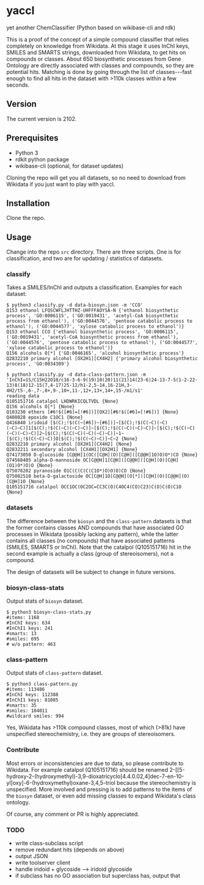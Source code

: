 # yaccl
yet another ChemClassifier (Python based on wikibase-cli and rdk)

This is a proof of the concept of a simple compound classifier that relies completely on knowledge from Wikidata. At this stage it uses InChI keys, SMILES and SMARTS strings, downloaded from Wikidata, to get hits on compounds or classes. About 650 biosynthetic processes from Gene Ontology are directly associated with classes and compounds, so they are potential hits. Matching is done by going through the list of classes---fast enough to find all hits in the dataset with >110k classes within a few seconds.

## Version

The current version is 2102.

## Prerequisites

* Python 3
* rdkit python package
* wikibase-cli (optional, for dataset updates)

Cloning the repo will get you all datasets, so no need to download from Wikidata if you just want to play with yaccl.

## Installation

Clone the repo.

## Usage

Change into the repo `src` directory. There are three scripts. One is for classification, and two are for updating / statistics of datasets.

### classify

Takes a SMILES/InChI and outputs a classification. Examples for each dataset:

```
$ python3 classify.py -d data-biosyn.json -m 'CCO'
Q153 ethanol LFQSCWFLJHTTHZ-UHFFFAOYSA-N {'ethanol biosynthetic process', 'GO:0006115', ('GO:0019431', 'acetyl-CoA biosynthetic process from ethanol'), ('GO:0044576', 'pentose catabolic process to ethanol'), ('GO:0044577', 'xylose catabolic process to ethanol')}
Q153 ethanol CCO {'ethanol biosynthetic process', 'GO:0006115', ('GO:0019431', 'acetyl-CoA biosynthetic process from ethanol'), ('GO:0044576', 'pentose catabolic process to ethanol'), ('GO:0044577', 'xylose catabolic process to ethanol')}
Q156 alcohols O[*] {'GO:0046165', 'alcohol biosynthetic process'}
Q2832210 primary alcohol [OX2H1][CX4H2] {'primary alcohol biosynthetic process', 'GO:0034309'}
```
```
$ python3 classify.py -d data-class-pattern.json -m 'InChI=1S/C15H22O10/c16-3-6-9(19)10(20)11(21)14(23-6)24-13-7-5(1-2-22-13)8(18)12-15(7,4-17)25-12/h1-2,5-14,16-21H,3-4H2/t5-,6-,7-,8+,9-,10+,11-,12+,13+,14+,15-/m1/s1'
reading data
Q105151716 catalpol LHDWRKICQLTVDL {None}
Q156 alcohols O[*] {None}
Q103230 ethers [#6!$([#6]=[!#6])][OX2][#6!$([#6]=[!#6])] {None}
Q408028 epoxide C1OC1 {None}
Q416840 iridoid [$(C);!$(C(~[#6])~[#6])]~[$(C);!$(C(~C)(~C)(~C)~C)]1[$(C);!$(C(~C)(~C)~C)]~[$(C);!$(C(~C)(~C)~C)]~[$(C);!$(C(~C)(~C)(~C)~C)]2~[$(C);!$(C(~C)(~C)(~C)~C)]~1~[$(C);!$(C(~C)~C)]O[$(C);!$(C(~C)~C)]~C~2 {None}
Q2832210 primary alcohol [OX2H1][CX4H2] {None}
Q2832211 secondary alcohol [CX4H1][OX2H1] {None}
Q74173050 D-glucoside [C@@H]1(OC([C@H](O)[C@H]([C@@H]1O)O)O*)CO {None}
Q74568405 alpha-D-mannoside OC[C@@H]1[C@H]([C@@H]([C@H](O)[C@H](O1)O*)O)O {None}
Q75078202 pyranoside O1C(C(C(C(C1O*)O)O)O)CO {None}
Q75082510 beta-D-galactoside OC[C@H]1O[C@@H](O[*])[C@H](O)[C@@H](O)[C@H]1O {None}
Q105151716 catalpol OCC1OC(OC2OC=CC3C(O)C4OC4(CO)C23)C(O)C(O)C1O {None}
```
### datasets
The difference between the `biosyn` and the `class-pattern` datasets is that the former contains classes AND compounds that have associated GO processes in Wikidata (possibly lacking any pattern), while the latter contains all classes (no compounds) that have associated patterns (SMILES, SMARTS or InChI). Note that the catalpol (Q105151716) hit in the second example is actually a class (group of stereoisomers), not a compound.

The design of datasets will be subject to change in future versions.

### biosyn-class-stats
Output stats of `biosyn` dataset.

```
$ python3 biosyn-class-stats.py 
#items: 1168
#InChI keys: 634
#InChI1 keys: 241
#smarts: 13
#smiles: 695
# w/o pattern: 463
```

### class-pattern
Output stats of `class-pattern` dataset.

```
$ python3 class-pattern.py 
#items: 113486
#InChI keys: 112388
#InChI1 keys: 81085
#smarts: 35
#smiles: 104011
#wildcard smiles: 994
```
Yes, Wikidata has >110k compound classes, most of which (>81k) have unspecified stereochemistry, i.e. they are groups of stereoisomers.

### Contribute
Most errors or inconsistencies are due to data, so please contribute to Wikidata. For example catalpol (Q105151716) should be renamed 2-[[5-hydroxy-2-(hydroxymethyl)-3,9-dioxatricyclo[4.4.0.02,4]dec-7-en-10-yl]oxy]-6-(hydroxymethyl)oxane-3,4,5-triol because the stereochemistry is unspecified. More involved and pressing is to add patterns to the items of the `biosyn` dataset, or even add missing classes to expand Wikidata's class ontology.

Of course, any comment or PR is highly appreciated.

### TODO
* write class-subclass script
* remove redundant hits (depends on above)
* output JSON
* write toolserver client
* handle iridoid + glycoside --> iridoid glycoside
* if subclass has no GO association but superclass has, output that
